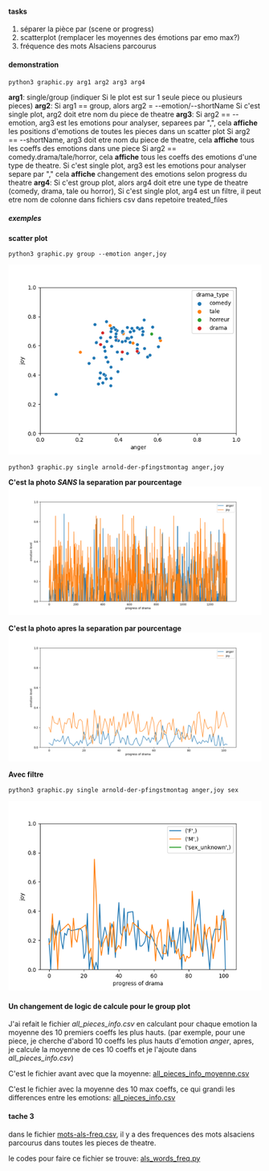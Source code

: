 #### tasks

1. séparer la pièce par (scene or progress)
2. scatterplot (remplacer les moyennes des émotions par emo max?)
3. fréquence des mots Alsaciens parcourus

#### demonstration

``` shell
python3 graphic.py arg1 arg2 arg3 arg4
```
**arg1**: single/group (indiquer Si le plot est sur 1 seule piece ou plusieurs pieces)
**arg2**: Si arg1 == group, alors arg2 = --emotion/--shortName
      Si c'est single plot, arg2 doit etre nom du piece de theatre
**arg3**: Si arg2 == --emotion, arg3 est les emotions pour analyser, separees par ",", cela **affiche** les positions d'emotions de toutes les pieces dans un scatter plot
      Si arg2 == --shortName, arg3 doit etre nom du piece de theatre, cela **affiche** tous les coeffs des emotions dans une piece
      Si arg2 == comedy.drama/tale/horror, cela **affiche** tous les coeffs des emotions d'une type de theatre.
      Si c'est single plot, arg3 est les emotions pour analyser separe par "," cela **affiche** changement des emotions selon progress du theatre
**arg4**: Si c'est group plot, alors arg4 doit etre une type de theatre (comedy, drama, tale ou horror),
      Si c'est single plot, arg4 est un filtre, il peut etre nom de colonne dans fichiers csv dans repetoire treated_files
##### exemples

**scatter plot**
```
python3 graphic.py group --emotion anger,joy
```
![scatter_sample](../ed_analyse_pieces/scatter_anger_joy.png)

```
python3 graphic.py single arnold-der-pfingstmontag anger,joy
```

**C'est la photo *SANS* la separation par pourcentage**
![sample before slicing](../ed_analyse_pieces/arnold-der-pfingstmontag/progress_before.png)

**C'est la photo apres la separation par pourcentage**
![sample after slicing](../ed_analyse_pieces/arnold-der-pfingstmontag/progress_after.png)


**Avec filtre**
```
python3 graphic.py single arnold-der-pfingstmontag anger,joy sex
```
![sample with filter](../ed_analyse_pieces/arnold-der-pfingstmontag/filter_sex.png)

#### Un changement de logic de calcule pour le group plot

J'ai refait le fichier *all_pieces_info.csv* en calculant pour chaque emotion la moyenne des 10 premiers coeffs les plus hauts. (par exemple, pour une piece, je cherche d'abord  10 coeffs les plus hauts d'emotion *anger*, apres, je calcule la moyenne de ces 10 coeffs et je l'ajoute dans *all_pieces_info.csv*)

C'est le fichier avant avec que la moyenne:
[all_pieces_info_moyenne.csv](../ed_analyse_pieces/all_pieces_info_moyenne.csv)

C'est le fichier avec la moyenne des 10 max coeffs, ce qui grandi les differences entre les emotions:
[all_pieces_info.csv](../ed_analyse_pieces/all_pieces_info.csv)

#### tache 3
dans le fichier [mots-als-freq.csv](../mots-als-freq.csv), il y a des frequences des mots alsaciens parcourus dans toutes les pieces de theatre.

le codes pour faire ce fichier se trouve: [als_words_freq.py](../lexicon_analyse/als_words_freq.py)